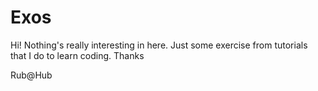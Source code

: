 # Exos
Hi!
Nothing's really interesting in here.
Just some exercise from tutorials that I do to learn coding.
Thanks

Rub@Hub
